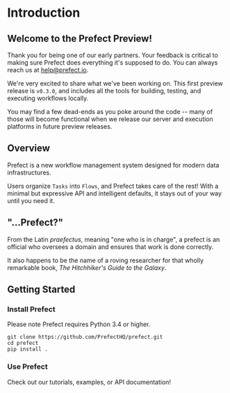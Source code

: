 # Introduction

## Welcome to the Prefect Preview!

Thank you for being one of our early partners. Your feedback is critical to making sure Prefect does everything it's supposed to do. You can always reach us at [help@prefect.io]().

We're very excited to share what we've been working on. This first preview release is `v0.3.0`, and includes all the tools for building, testing, and executing workflows locally.

You may find a few dead-ends as you poke around the code -- many of those will become functional when we release our server and execution platforms in future preview releases.



## Overview

Prefect is a new workflow management system designed for modern data infrastructures.

Users organize `Tasks` into `Flows`, and Prefect takes care of the rest! With a minimal but expressive API and intelligent defaults, it stays out of your way until you need it.

## "...Prefect?"

From the Latin *praefectus*, meaning "one who is in charge", a prefect is an official who oversees a domain and ensures that work is done correctly.

It also happens to be the name of a roving researcher for that wholly remarkable book, *The Hitchhiker's Guide to the Galaxy*.

## Getting Started

### Install Prefect
Please note Prefect requires Python 3.4 or higher.

```
git clone https://github.com/PrefectHQ/prefect.git
cd prefect
pip install .
```

### Use Prefect
Check out our tutorials, examples, or API documentation!
